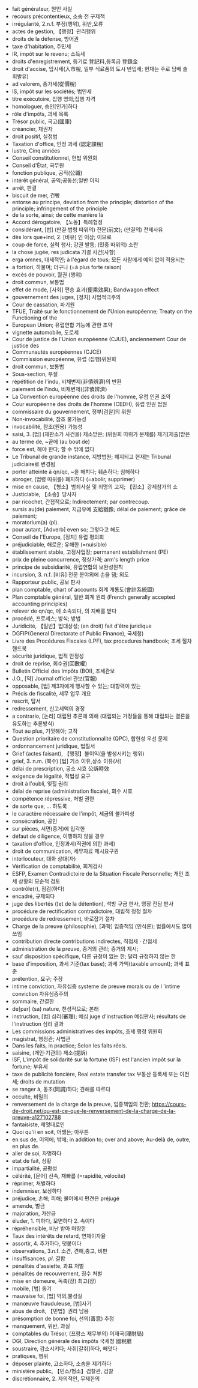 - fait générateur, 원인 사실
- recours précontentieux, 소송 전 구제책
- irrégularité, 2.n.f. 부정(행위), 위반,오류
- actes de gestion, 【행정】관리행위
- droits de la défense, 방어권
- taxe d'habitation, 주민세
- IR, impôt sur le revenu; 소득세
- droits d'enregistrement, 등기료 登記料,등록금 登錄金
- droit d'accise, 입시세(入市稅, 일부 식료품의 도시 반입세; 현재는 주로 담배 술 휘발유)
- ad valorem, 종가세(從價稅)
- IS, impôt sur les sociétés; 법인세
- titre exécutoire, 집행 명의;집행 자격
- homologuer, 승인[인가]하다
- rôle d'impôts, 과세 목록
- Trésor public, 국고(國庫)
- créancier, 채권자
- droit positif, 실정법
- Taxation d'office, 인정 과세 (認定課稅)
- lustre, Cinq années
- Conseil constitutionnel, 헌법 위원회
- Conseil d'État, 국무원
- fonction publique, 공직(公職)
- intérêt général, 공익;공동선;일반 이익
- arrêt, 판결
- biscuit de mer, 건빵
- entorse au principe, deviation from the principle; distortion of the principle; infringement of the principle
- de la sorte, ainsi; de cette manière là
- Accord dérogatoire, 【노동】특례협정
- considérant, [법] (판결·법령 따위의) 전문(前文); (판결의) 전제사유
- dès lors que+ind, 2. [비유] 인 이상; 이므로
- coup de force, 실력 행사; 강권 발동; (민중 따위의) 소란
- la chose jugée, res judicata 기결 사건[사항]
- erga omnes, 대세적인; à l'égard de tous; 모든 사람에게 예외 없이 적용되는
- a fortiori, 하물며; 더구나 (=à plus forte raison)
- excès de pouvoir, 월권 (행위)
- droit commun, 보통법
- effet de mode, [사회] 편승 효과(便乘效果); Bandwagon effect
- gouvernement des juges, [정치] 사법적극주의
- Cour de cassation, 파기원
- TFUE, Traité sur le fonctionnement de l'Union européenne; Treaty on the Functioning of the
- European Union; 유럽연합 기능에 관한 조약
- vignette automobile, 도로세
- Cour de justice de l'Union européenne (CJUE), anciennement Cour de justice des
- Communautés européennes (CJCE)
- Commission européenne, 유럽 (집행)위원회
- droit commun, 보통법
- Sous-section, 부절
- répétition de l'indu, 비채변제(非債辨濟)의 반환
- paiement de l'indu, 비채변제((非債辨濟)
- La Convention européenne des droits de l'homme, 유럽 인권 조약
- Cour européenne des droits de l'homme (CEDH), 유럽 인권 법원
- commissaire du gouvernement, 정부[검찰]의 위원
- Non-invocabilité, 참조 불가능성
- invocabilité, 참조(원용) 가능성
- saisi, 3. [법] (재판소가 사건을) 제소받은; (위원회 따위가 문제를) 제기[제출]받은
- au terme de, ~끝에 (au bout de)
- force est, 해야 한다; 할 수 밖에 없다
- Le Tribunal de grande instance, 지방법원; 폐지되고 현재는 Tribunal judiciaire로 변경됨
- porter atteinte à qn/qc, ~을 해치다; 훼손하다; 침해하다
- abroger, (법령 따위를) 폐지하다 (=abolir, supprimer)
- mise en cause, 【형소】범죄사실 및 죄명의 고지; 【민소】강제참가의 소
- Justiciable, 【소송】당사자
- par ricochet, 간접적으로; Indirectement; par contrecoup.
- sursis au(de) paiement, 지급유예 支給猶豫; délai de paiement; grâce de paiement;
- moratorium(a) (pl).
- pour autant, [Adverb] even so; 그렇다고 해도
- Conseil de l'Europe, [정치] 유럽 평의회
- préjudiciable, 해로운; 유해한 (=nuisible)
- établissement stable, 고정사업장; permanent establishment (PE)
- prix de pleine concurrence, 정상가격; arm's length price
- principe de subsidiarité, 유럽연합의 보완성원칙
- incursion, 3. n.f. [비유] 전문 분야외에 손을 댐; 외도
- Rapporteur public, 공보 판사
- plan comptable, chart of accounts 회계 계통도(會計系統圖)
- Plan comptable général, 일반 회계 원리 (French generally accepted accounting principles)
- relever de qn/qc, 에 소속되다, 의 지배를 받다
- procédé, 프로세스; 방식; 방법
- Juridicité, 【일반】법대상성; (en droit) fait d'être juridique
- DGFIP(General Directorate of Public Finance), 국세청)
- Livre des Procédures Fiscales (LPF), tax procedures handbook; 조세 절차 핸드북
- sécurité juridique, 법적 안정성
- droit de reprise, 회수권(回數權)
- Bulletin Officiel des Impôts (BOI), 조세관보
- J.O., [약] Journal officiel 관보(官報)
- opposable, [법] 제3자에게 행사할 수 있는; 대항력이 있는
- Précis de fiscalité, 세무 업무 개요
- rescrit, 답서
- redressement, 신고세액의 경정
- a contrario, [논리] 대립된 추론에 의해 (대립되는 가정들을 통해 대립되는 결론을 유도하는 추론방식)
- Tout au plus, 기껏해야; 고작
- Question prioritaire de constitutionnalité (QPC), 합헌성 우선 문제
- ordonnancement juridique, 법질서
- Grief (actes faisant), 【행정】불이익(을 발생시키는 행위)
- grief, 3. n.m. (복수) [법] 기소 이유,상소 이유(서)
- délai de prescription, 공소 시효 公訴時效
- exigence de légalité, 적법성 요구
- droit à l'oubli, 잊힐 권리
- délai de reprise (administration fiscale), 회수 시효
- compétence répressive, 처벌 권한
- de sorte que, ... 하도록
- le caractère nécessaire de l'impôt, 세금의 불가피성
- consécration, 공인
- sur pièces, 서면(증거)에 입각한
- défaut de diligence, 이행하지 않을 경우
- taxation d'office, 인정과세(직권에 의한 과세)
- droit de communication, 세무자료 제시요구권
- interlocuteur, 대화 상대(자)
- Vérification de comptabilité, 회계검사
- ESFP, Examen Contradictoire de la Situation Fiscale Personnelle; 개인 조세 상황의 모순적 검토
- contrôle(r), 점검(하다)
- encadré, 규제되다
- juge des libertés ()et de la détention), 석방 구금 판사, 영장 전담 판사
- procédure de rectification contradictoire, 대립적 정정 절차
- procédure de redressement, 바로잡기 절차
- Charge de la preuve (philosophie), [과학] 입증책임 (인식론); 법률에서도 많이 쓰임
- contribution directe contributions indirectes, 직접세 · 간접세
- administration de la preuve, 증거의 관리; 증거의 제시;
- sauf disposition spécifique, 다른 규정이 없는 한; 달리 규정하지 않는 한
- base d'imposition, 과세 기준(tax base); 과세 가액(taxable amount); 과세 표준
- prétention, 요구; 주장
- intime conviction, 자유심증 systeme de preuve morals ou de l 'intime conviction 자유심증주의
- sommaire, 간결한
- de[par] (sa) nature, 천성적으로; 본래
- instruction, 	[법] 심리(審理); 예심 juge d'instruction 예심판사; résultats de l'instruction 심리 결과
- Les commissions administratives des impôts, 조세 행정 위원회
- magistrat, 행정관; 사법관
- Dans les faits, in practice; Selon les faits réels.
- saisine, (개인·기관의) 제소(提訴)
- ISF, L'impôt de solidarité sur la fortune (ISF) est l'ancien impôt sur la fortune; 부유세
- taxe de publicité foncière, Real estate transfer tax 부동산 등록세 또는 이전세; droits de mutation
- se ranger à, 동조(同調)하다; 견해를 따르다
- occulte, 비밀의
- renversement de la charge de la preuve, 입증책임의 전환; https://cours-de-droit.net/qu-est-ce-que-le-renversement-de-la-charge-de-la-preuve-a127102788
- fantaisiste, 제멋대로인
- Quoi qu'il en soit, 어쨌든; 아무튼
- en sus de, 이외에; 밖에; in addition to; over and above; Au-delà de, outre, en plus de.
- aller de soi, 자명하다
- etat de fait, 상황
- impartialité, 공평성
- célérité, [문어] 신속, 재빠름 (=rapidité, vélocité)
- réprimer, 처벌하다
- indemniser, 보상하다
- préjudice, 손해; 피해; 불어에서 편견은  préjugé
- amende, 벌금
- majoration, 가산금
- éluder, 1. 피하다, 모면하다 2. 속이다
- répréhensible, 비난 받아 마땅한
- Taux des intérêts de retard, 연체이자율
- assortir, 4. 추가하다, 덧붙이다
- observations, 3.n.f. 소견, 견해,충고, 비판
- insuffisances, *pl*. 결함
- pénalités d'assiette, 과표 처벌
- pénalités de recouvrement, 징수 처벌
- mise en demeure, 독촉(장) 최고(장)
- mobile, [법] 동기
- mauvaise foi, [법] 악의,불성실
- manœuvre frauduleuse, [법]사기
- abus de droit, 【민법】권리 남용
- présomption de bonne foi, 선의(善意) 추정
- manquement, 위반, 과실
- comptables du Trésor, (프랑스 재무부의) 이재국(理財局)
- DGI, Direction générale des impôts 국세청 國稅廳
- soustraire, 감소시키다; 사취[갈취]하다, 빼앗다
- pratiques, 행위
- déposer plainte, 고소하다, 소송을 제기하다
- ministère public, 【민소/형소】검찰관, 검찰
- discrétionnaire, 2. 자의적인, 무제한의

